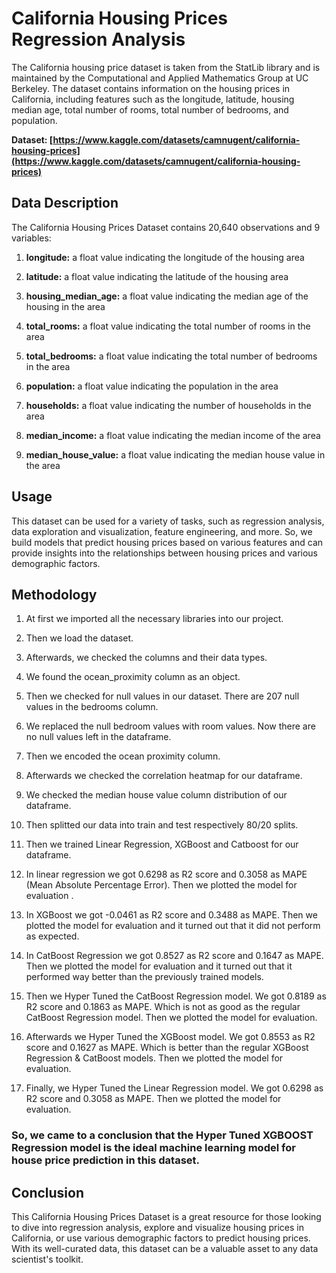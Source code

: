 # California Housing Prices Regression Analysis

The California housing price dataset is taken from the StatLib library and is maintained by the Computational and Applied Mathematics Group at UC Berkeley. The dataset contains information on the housing prices in California, including features such as the longitude, latitude, housing median age, total number of rooms, total number of bedrooms, and population.

**Dataset: [https://www.kaggle.com/datasets/camnugent/california-housing-prices](https://www.kaggle.com/datasets/camnugent/california-housing-prices)**

## Data Description

The California Housing Prices Dataset contains 20,640 observations and 9 variables:

1.  **longitude:** a float value indicating the longitude of the housing area
    
2.  **latitude:** a float value indicating the latitude of the housing area
    
3.  **housing_median_age:** a float value indicating the median age of the housing in the area
    
4.  **total_rooms:** a float value indicating the total number of rooms in the area
    
5.  **total_bedrooms:** a float value indicating the total number of bedrooms in the area
    
6.  **population:** a float value indicating the population in the area
    
7.  **households:** a float value indicating the number of households in the area
    
8.  **median_income:** a float value indicating the median income of the area
    

9. **median_house_value:** a float value indicating the median house value in the area

## Usage

This dataset can be used for a variety of tasks, such as regression analysis, data exploration and visualization, feature engineering, and more. So, we build models that predict housing prices based on various features and can provide insights into the relationships between housing prices and various demographic factors.

## Methodology

1.  At first we imported all the necessary libraries into our project.
    
2.  Then we load the dataset.
    
3.  Afterwards, we checked the columns and their data types.
    
4.  We found the ocean_proximity column as an object.
    
5.  Then we checked for null values in our dataset. There are 207 null values in the bedrooms column.
    
6.  We replaced the null bedroom values with room values. Now there are no null values left in the dataframe.
    
7.  Then we encoded the ocean proximity column.
    
8.  Afterwards we checked the correlation heatmap for our dataframe.
    
9.  We checked the median house value column distribution of our dataframe.
    
10.  Then splitted our data into train and test respectively 80/20 splits.
    
11.  Then we trained Linear Regression, XGBoost and Catboost for our dataframe.
    
12.  In linear regression we got 0.6298 as R2 score and 0.3058 as MAPE (Mean Absolute Percentage Error). Then we plotted the model for evaluation .
    
13.  In XGBoost we got -0.0461 as R2 score and 0.3488 as MAPE. Then we plotted the model for evaluation and it turned out that it did not perform as expected.
    
14.  In CatBoost Regression we got 0.8527 as R2 score and 0.1647 as MAPE. Then we plotted the model for evaluation and it turned out that it performed way better than the previously trained models.
    
15.  Then we Hyper Tuned the CatBoost Regression model. We got 0.8189 as R2 score and 0.1863 as MAPE. Which is not as good as the regular CatBoost Regression model. Then we plotted the model for evaluation.
    
16.  Afterwards we Hyper Tuned the XGBoost model. We got 0.8553 as R2 score and 0.1627 as MAPE. Which is better than the regular XGBoost Regression & CatBoost models. Then we plotted the model for evaluation.
    
17.  Finally, we Hyper Tuned the Linear Regression model. We got 0.6298 as R2 score and 0.3058 as MAPE. Then we plotted the model for evaluation.
    

### So, we came to a conclusion that the Hyper Tuned XGBOOST Regression model is the ideal machine learning model for house price prediction in this dataset. 

## Conclusion

This California Housing Prices Dataset is a great resource for those looking to dive into regression analysis, explore and visualize housing prices in California, or use various demographic factors to predict housing prices. With its well-curated data, this dataset can be a valuable asset to any data scientist's toolkit.
